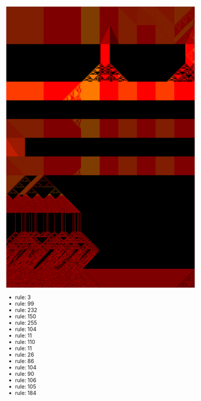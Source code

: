 ![photo](./output.png) 
 * rule: 3
* rule: 99
* rule: 232
* rule: 150
* rule: 255
* rule: 104
* rule: 11
* rule: 110
* rule: 11
* rule: 26
* rule: 86
* rule: 104
* rule: 90
* rule: 106
* rule: 105
* rule: 184
